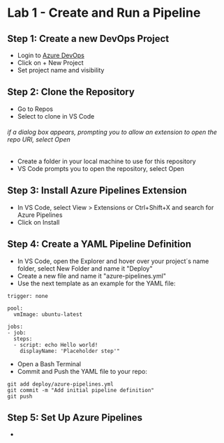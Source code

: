 # Lab 1 - Create and Run a Pipeline

## Step 1: Create a new DevOps Project

- Login to [Azure DevOps](https://dev.azure.com/)
- Click on + New Project
- Set project name and visibility

## Step 2: Clone the Repository

- Go to Repos
- Select to clone in VS Code
###### if a dialog box appears, prompting you to allow an extension to open the repo URI, select Open
- Create a folder in your local machine to use for this repository
- VS Code prompts you to open the repository, select Open

## Step 3: Install Azure Pipelines Extension

- In VS Code, select View > Extensions or Ctrl+Shift+X and search for Azure Pipelines
- Click on Install

## Step 4: Create a YAML Pipeline Definition

- In VS Code, open the Explorer and hover over your project´s name folder, select New Folder and name it "Deploy"
- Create a new file and name it "azure-pipelines.yml"
- Use the next template as an example for the YAML file:
```
trigger: none

pool:
  vmImage: ubuntu-latest

jobs:
- job:
  steps:
  - script: echo Hello world!
    displayName: 'Placeholder step'"
```

- Open a Bash Terminal
- Commit and Push the YAML file to your repo:
```
git add deploy/azure-pipelines.yml
git commit -m "Add initial pipeline definition"
git push
```

## Step 5: Set Up Azure Pipelines
-
